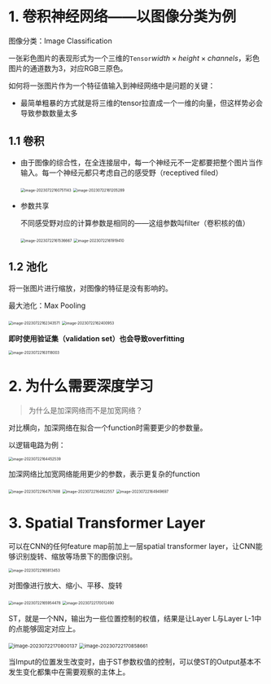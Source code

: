 # 1. 卷积神经网络——以图像分类为例

图像分类：Image Classification

一张彩色图片的表现形式为一个三维的`Tensor`$width\times height\times channels$，彩色图片的通道数为3，对应RGB三原色。

如何将一张图片作为一个特征值输入到神经网络中是问题的关键：

- 最简单粗暴的方式就是将三维的tensor拉直成一个一维的向量，但这样势必会导致参数数量太多

## 1.1 卷积

- 由于图像的综合性，在全连接层中，每一个神经元不一定都要把整个图片当作输入。每一个神经元都只考虑自己的感受野（receptived filed）

  <img src="图片/image-20230722160751143.png" alt="image-20230722160751143" style="zoom: 50%;" />

  <img src="图片/image-20230722161205289.png" alt="image-20230722161205289" style="zoom: 50%;" />

- 参数共享

  不同感受野对应的计算参数是相同的——这组参数叫filter（卷积核的值）

  <img src="图片/image-20230722161536667.png" alt="image-20230722161536667" style="zoom: 50%;" />

  <img src="图片/image-20230722161919410.png" alt="image-20230722161919410" style="zoom:50%;" />

## 1.2 池化

将一张图片进行缩放，对图像的特征是没有影响的。

最大池化：Max Pooling

<img src="图片/image-20230722162343571.png" alt="image-20230722162343571" style="zoom:50%;" /> <img src="图片/image-20230722162400953.png" alt="image-20230722162400953" style="zoom:50%;" /> 

**即时使用验证集（validation set）也会导致overfitting**

<img src="图片/image-20230722163118003.png" alt="image-20230722163118003" style="zoom: 50%;" />

# 2. 为什么需要深度学习

> 为什么是加深网络而不是加宽网络？

对比横向，加深网络在拟合一个function时需要更少的参数量。

以逻辑电路为例：

<img src="图片/image-20230722164452539.png" alt="image-20230722164452539" style="zoom:50%;" />

加深网络比加宽网络能用更少的参数，表示更复杂的function

<img src="图片/image-20230722164757488.png" alt="image-20230722164757488" style="zoom:50%;" />

<img src="图片/image-20230722164822557.png" alt="image-20230722164822557" style="zoom: 50%;" />

<img src="图片/image-20230722164949697.png" alt="image-20230722164949697" style="zoom:50%;" />

# 3. Spatial Transformer Layer

可以在CNN的任何feature map前加上一层spatial transformer layer，让CNN能够识别旋转、缩放等场景下的图像识别。

<img src="图片/image-20230722165813453.png" alt="image-20230722165813453" style="zoom:50%;" />

对图像进行放大、缩小、平移、旋转

<img src="图片/image-20230722165954478.png" alt="image-20230722165954478" style="zoom:50%;" /> <img src="图片/image-20230722170012490.png" alt="image-20230722170012490" style="zoom:50%;" />  

ST，就是一个NN，输出为一些位置控制的权值，结果是让Layer L与Layer L-1中的点能够固定对应上。

<img src="图片/image-20230722170800137.png" alt="image-20230722170800137" style="zoom: 67%;" />

<img src="图片/image-20230722170858661.png" alt="image-20230722170858661" style="zoom:67%;" />

当Imput的位置发生改变时，由于ST参数权值的控制，可以使ST的Output基本不发生变化都集中在需要观察的主体上。